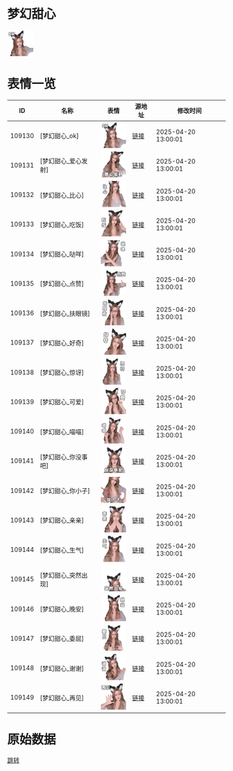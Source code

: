 # 梦幻甜心

<img src="./cover.png" height="60" alt="cover" />

# 表情一览

|ID|名称|表情|源地址|修改时间|
|----|----|----|----|----|
|109130|[梦幻甜心_ok]|<img src="./pic/109130_%5B梦幻甜心_ok%5D.gif" height="60" alt="ok"/>|[链接](https://i0.hdslb.com/bfs/garb/0a5b627be2ccda3a0e943175b18febc29efe309d.gif)|2025-04-20 13:00:01|
|109131|[梦幻甜心_爱心发射]|<img src="./pic/109131_%5B梦幻甜心_爱心发射%5D.gif" height="60" alt="爱心发射"/>|[链接](https://i0.hdslb.com/bfs/garb/db7c8f536739fb047f406097bb2f8716e492cd53.gif)|2025-04-20 13:00:01|
|109132|[梦幻甜心_比心]|<img src="./pic/109132_%5B梦幻甜心_比心%5D.gif" height="60" alt="比心"/>|[链接](https://i0.hdslb.com/bfs/garb/6f76cf5820c0e4d2049fc6bf9259af561f695f6b.gif)|2025-04-20 13:00:01|
|109133|[梦幻甜心_吃饭]|<img src="./pic/109133_%5B梦幻甜心_吃饭%5D.gif" height="60" alt="吃饭"/>|[链接](https://i0.hdslb.com/bfs/garb/75f01e5ac5e811af88e66eb239f11de19a08a3d8.gif)|2025-04-20 13:00:01|
|109134|[梦幻甜心_哒咩]|<img src="./pic/109134_%5B梦幻甜心_哒咩%5D.gif" height="60" alt="哒咩"/>|[链接](https://i0.hdslb.com/bfs/garb/482c548840a6fa2e2bed7985c0efd084442693ab.gif)|2025-04-20 13:00:01|
|109135|[梦幻甜心_点赞]|<img src="./pic/109135_%5B梦幻甜心_点赞%5D.gif" height="60" alt="点赞"/>|[链接](https://i0.hdslb.com/bfs/garb/d25f158e0667b028f7e928f076f623a52c3164a9.gif)|2025-04-20 13:00:01|
|109136|[梦幻甜心_扶眼镜]|<img src="./pic/109136_%5B梦幻甜心_扶眼镜%5D.gif" height="60" alt="扶眼镜"/>|[链接](https://i0.hdslb.com/bfs/garb/133425a2256779b0d513b3d3117b78ce4e5dee1f.gif)|2025-04-20 13:00:01|
|109137|[梦幻甜心_好奇]|<img src="./pic/109137_%5B梦幻甜心_好奇%5D.gif" height="60" alt="好奇"/>|[链接](https://i0.hdslb.com/bfs/garb/2610c18f32320ed5f95ce28539c4646dae4ed1fa.gif)|2025-04-20 13:00:01|
|109138|[梦幻甜心_惊讶]|<img src="./pic/109138_%5B梦幻甜心_惊讶%5D.gif" height="60" alt="惊讶"/>|[链接](https://i0.hdslb.com/bfs/garb/df76382812275fdc3c1bf804152d774c31967b30.gif)|2025-04-20 13:00:01|
|109139|[梦幻甜心_可爱]|<img src="./pic/109139_%5B梦幻甜心_可爱%5D.gif" height="60" alt="可爱"/>|[链接](https://i0.hdslb.com/bfs/garb/99e3b3f879407ed77f19c2ed55f384e531b66963.gif)|2025-04-20 13:00:01|
|109140|[梦幻甜心_喵喵]|<img src="./pic/109140_%5B梦幻甜心_喵喵%5D.gif" height="60" alt="喵喵"/>|[链接](https://i0.hdslb.com/bfs/garb/4be5c93cee5f16feb6d042169580a7c7cebfb816.gif)|2025-04-20 13:00:01|
|109141|[梦幻甜心_你没事吧]|<img src="./pic/109141_%5B梦幻甜心_你没事吧%5D.gif" height="60" alt="你没事吧"/>|[链接](https://i0.hdslb.com/bfs/garb/15509c34ae5957605c0df1771859738b44fae241.gif)|2025-04-20 13:00:01|
|109142|[梦幻甜心_你小子]|<img src="./pic/109142_%5B梦幻甜心_你小子%5D.gif" height="60" alt="你小子"/>|[链接](https://i0.hdslb.com/bfs/garb/2cbe54c058f5e12730eff8877e84879ac910c2e3.gif)|2025-04-20 13:00:01|
|109143|[梦幻甜心_亲亲]|<img src="./pic/109143_%5B梦幻甜心_亲亲%5D.gif" height="60" alt="亲亲"/>|[链接](https://i0.hdslb.com/bfs/garb/64e39373d231a20b9a397e4afd908766f60922cd.gif)|2025-04-20 13:00:01|
|109144|[梦幻甜心_生气]|<img src="./pic/109144_%5B梦幻甜心_生气%5D.gif" height="60" alt="生气"/>|[链接](https://i0.hdslb.com/bfs/garb/79d89fdc4513c320ea0ccbcd97c26eb59c024653.gif)|2025-04-20 13:00:01|
|109145|[梦幻甜心_突然出现]|<img src="./pic/109145_%5B梦幻甜心_突然出现%5D.gif" height="60" alt="突然出现"/>|[链接](https://i0.hdslb.com/bfs/garb/209c0cb8b5aa5c6175f65a1d7c7f578176f7a281.gif)|2025-04-20 13:00:01|
|109146|[梦幻甜心_晚安]|<img src="./pic/109146_%5B梦幻甜心_晚安%5D.gif" height="60" alt="晚安"/>|[链接](https://i0.hdslb.com/bfs/garb/c36fe0dfd414c19f60ff4e1f8aa45cdf6ca8bf8c.gif)|2025-04-20 13:00:01|
|109147|[梦幻甜心_委屈]|<img src="./pic/109147_%5B梦幻甜心_委屈%5D.gif" height="60" alt="委屈"/>|[链接](https://i0.hdslb.com/bfs/garb/5641f9fa8e7be2452ddee089c7262b106040c875.gif)|2025-04-20 13:00:01|
|109148|[梦幻甜心_谢谢]|<img src="./pic/109148_%5B梦幻甜心_谢谢%5D.gif" height="60" alt="谢谢"/>|[链接](https://i0.hdslb.com/bfs/garb/af559e4a84899711f86e58327d890ad3f2c2d1a8.gif)|2025-04-20 13:00:01|
|109149|[梦幻甜心_再见]|<img src="./pic/109149_%5B梦幻甜心_再见%5D.gif" height="60" alt="再见"/>|[链接](https://i0.hdslb.com/bfs/garb/bde9e814c65b3fedd43d5863468a9973644f7f0c.gif)|2025-04-20 13:00:01|

# 原始数据

[跳转](./raw.json)

